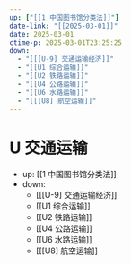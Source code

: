 ```yaml
---
up: ["[[1 中国图书馆分类法]]"]
date-link: "[[2025-03-01]]"
date: 2025-03-01
ctime-p: 2025-03-01T23:25:25
down:
  - "[[[U-9] 交通运输经济]]"
  - "[[U1 综合运输]]"
  - "[[U2 铁路运输]]"
  - "[[U4 公路运输]]"
  - "[[U6 水路运输]]"
  - "[[[U8] 航空运输]]"
---
```


# U 交通运输

- up: [[1 中国图书馆分类法]]
- down:
	- [[[U-9] 交通运输经济]]
	- [[U1 综合运输]]
	- [[U2 铁路运输]]
	- [[U4 公路运输]]
	- [[U6 水路运输]]
	- [[[U8] 航空运输]]
